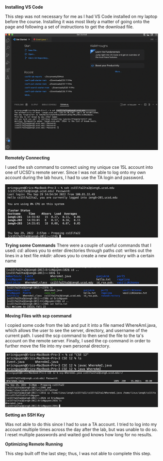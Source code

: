 
__Installing VS Code__

This step was not necessary for me as I had VS Code installed on my laptop before the course. Installing it was most likely a matter of going onto the page and following a set of instructions to get the download file.

![Image](lab2-screenshot1.png)

__Remotely Connecting__

I used the ssh command to connect using my unique cse 15L account into one of UCSD's remote server. Since I was not able to log onto my own account during the lab hours, I had to use the TA login and password.

![Image](lab2-screenshot2.png)

__Trying some Commands__
There were a couple of useful commands that I used:
_cd:_ allows you to enter directories through paths
_cat:_ writes out the lines in a text file
_mkdir:_ allows you to create a new directory with a certain name

![Image](lab2-screenshot3.png)

__Moving Files with scp command__

I copied some code from the lab and put it into a file named WhereAmI.java, which allows the user to see the server, directory, and username of the current path. I used the scp command to then send the file to the ta's account on the remote server. Finally, I used the cp command in order to further move the file into my own personal directory.

![Image](lab2-screenshot4_1.png)
![Image](lab2-screenshot4_2.png)
![Image](lab2-screenshot4_3.png)

__Setting an SSH Key__

Was not able to do this since I had to use a TA account. I tried to log into my account multiple times across the day after the lab, but was unable to do so. I reset multiple passwords and waited god knows how long for no results.

__Optimizing Remote Running__

This step built off the last step; thus, I was not able to complete this step.